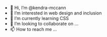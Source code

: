 - 👋 Hi, I’m @kendra-mccann
- 👀 I’m interested in web design and inclusion
- 🌱 I’m currently learning CSS
- 💞️ I’m looking to collaborate on ...
- 📫 How to reach me ...

<!---
kendra-mccann/kendra-mccann is a ✨ special ✨ repository because its `README.md` (this file) appears on your GitHub profile.
You can click the Preview link to take a look at your changes.
--->
